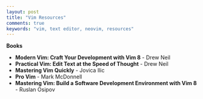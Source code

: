 ```yaml
---
layout: post
title: "Vim Resources"
comments: true
keywords: "vim, text editor, neovim, resources"
---
```


__Books__

- __Modern Vim: Craft Your Development with Vim 8__ - Drew Neil
- __Practical Vim: Edit Text at the Speed of Thought__ - Drew Neil
- __Mastering Vim Quickly__ - Jovica Ilic
- __Pro Vim__ - Mark McDonnell
- __Mastering Vim: Build a Software Development Environment with Vim 8__ - Ruslan Osipov